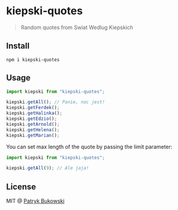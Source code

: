 # kiepski-quotes

> Random quotes from Swiat Wedlug Kiepskich

## Install

```shell
npm i kiepski-quotes
```

## Usage

```js
import kiepski from "kiepski-quotes";

kiepski.getAll(); // Panie, noc jest!
kiepski.getFerdek();
kiepski.getHalinka();
kiepski.getEdzio();
kiepski.getArnold();
kiepski.getHelena();
kiepski.getMarian();
```

You can set max length of the quote by passing the limit parameter:

```js
import kiepski from "kiepski-quotes";

kiepski.getAll(9); // Ale jaja!
```

## License

MIT @ [Patryk Bukowski](https://github.com/PatrykBukowski)